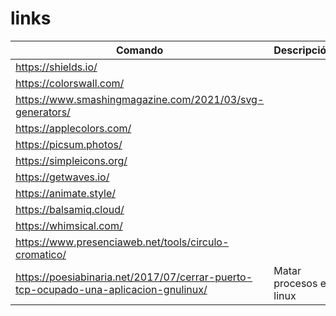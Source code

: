 # links

| Comando | Descripción |
|---------|-------------|
| https://shields.io/ | |
| https://colorswall.com/ ||
| https://www.smashingmagazine.com/2021/03/svg-generators/ ||
| https://applecolors.com/||
| https://picsum.photos/ ||
| https://simpleicons.org/ ||
| https://getwaves.io/ ||
| https://animate.style/ ||
| https://balsamiq.cloud/ ||
| https://whimsical.com/ ||
|https://www.presenciaweb.net/tools/circulo-cromatico/||
|https://poesiabinaria.net/2017/07/cerrar-puerto-tcp-ocupado-una-aplicacion-gnulinux/| Matar procesos en linux|

